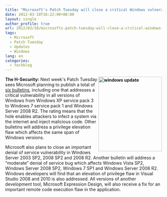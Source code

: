 ```yaml
---
title: "Microsoft's Patch Tuesday will close a critical Windows vulnerability"
date: 2012-03-10T16:22:00+00:00
layout: single
author_profile: true
url: 2012/03/10/microsofts-patch-tuesday-will-close-a-critical-windows-vulnerability/
tags:
  - Microsoft
  - Patch Tuesday
  - Updates
  - Windows
lang: en
categories: 
  - techblog
---
```

**[<img title="windows update" border="0" alt="windows update" align="right" src="http://lh3.ggpht.com/-3V0wm_msypA/T1t41jgBsSI/AAAAAAAAFIM/O2ZcuIHwvXM/windows%252520update_thumb%25255B5%25255D.jpg?imgmax=800" width="204" height="240" />](http://lh6.ggpht.com/-mems2pQ0gkQ/T1t4yMcmaPI/AAAAAAAAFIE/0KzxeoLwP7A/s1600-h/windows%252520update%25255B4%25255D.jpg)The H-Security:** Next week's Patch Tuesday sees Microsoft planning to publish a total of [six bulletins](http://technet.microsoft.com/en-us/security/bulletin/ms12-mar), including one that addresses a critical vulnerability in all versions of Windows from Windows XP service pack 3 to Windows 7 service pack 1 and Windows Server 2008 R2. The rating means that the hole enables attackers to infect a system via the internet and inject malicious code. Other bulletins will address a privilege elevation flaw which affects the same span of Windows versions. 

Microsoft also plans to close an important denial of service vulnerability in Windows Server 2003 SP2, 2008 SP2 and 2008 R2. Another bulletin will address a “moderate” denial of service bug which affects Windows Vista SP2, Windows Server 2008 SP2, Windows 7 SP1 and Windows Server 2008 R2. Windows developers will find that an elevation of privilege flaw in Visual Studio 2008 and 2010 is also addressed. All versions of another development tool, Microsoft Expression Design, will also receive a fix for an important remote code execution flaw in the application.